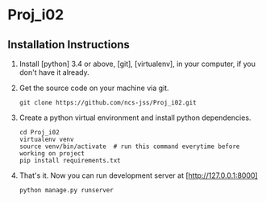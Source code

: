 # Proj_i02





## Installation Instructions

1. Install [python] 3.4 or above, [git], [virtualenv], in your computer, if you don't have it already.

2. Get the source code on your machine via git.

    ```shell
    git clone https://github.com/ncs-jss/Proj_i02.git

    ```

3. Create a python virtual environment and install python dependencies.

    ```shell
    cd Proj_i02
    virtualenv venv
    source venv/bin/activate  # run this command everytime before working on project
    pip install requirements.txt
    ```

4. That's it. Now you can run development server at [http://127.0.0.1:8000]

    ```
    python manage.py runserver
    ```